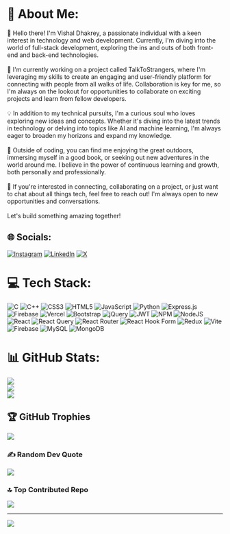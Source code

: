 # 💫 About Me:
👋 Hello there! I'm Vishal Dhakrey, a passionate individual with a keen interest in technology and web development. Currently, I'm diving into the world of full-stack development, exploring the ins and outs of both front-end and back-end technologies.<br><br>🚀 I'm currently working on a project called TalkToStrangers, where I'm leveraging my skills to create an engaging and user-friendly platform for connecting with people from all walks of life. Collaboration is key for me, so I'm always on the lookout for opportunities to collaborate on exciting projects and learn from fellow developers.<br><br>💡 In addition to my technical pursuits, I'm a curious soul who loves exploring new ideas and concepts. Whether it's diving into the latest trends in technology or delving into topics like AI and machine learning, I'm always eager to broaden my horizons and expand my knowledge.<br><br>🌱 Outside of coding, you can find me enjoying the great outdoors, immersing myself in a good book, or seeking out new adventures in the world around me. I believe in the power of continuous learning and growth, both personally and professionally.<br><br>💬 If you're interested in connecting, collaborating on a project, or just want to chat about all things tech, feel free to reach out! I'm always open to new opportunities and conversations.<br><br>Let's build something amazing together!


## 🌐 Socials:
[![Instagram](https://img.shields.io/badge/Instagram-%23E4405F.svg?logo=Instagram&logoColor=white)](https://instagram.com/curious.vishal) [![LinkedIn](https://img.shields.io/badge/LinkedIn-%230077B5.svg?logo=linkedin&logoColor=white)](https://linkedin.com/in/vishaldhakrey) [![X](https://img.shields.io/badge/X-black.svg?logo=X&logoColor=white)](https://x.com/vishaldhakrey3) 

# 💻 Tech Stack:
![C](https://img.shields.io/badge/c-%2300599C.svg?style=for-the-badge&logo=c&logoColor=white) ![C++](https://img.shields.io/badge/c++-%2300599C.svg?style=for-the-badge&logo=c%2B%2B&logoColor=white) ![CSS3](https://img.shields.io/badge/css3-%231572B6.svg?style=for-the-badge&logo=css3&logoColor=white) ![HTML5](https://img.shields.io/badge/html5-%23E34F26.svg?style=for-the-badge&logo=html5&logoColor=white) ![JavaScript](https://img.shields.io/badge/javascript-%23323330.svg?style=for-the-badge&logo=javascript&logoColor=%23F7DF1E) ![Python](https://img.shields.io/badge/python-3670A0?style=for-the-badge&logo=python&logoColor=ffdd54) ![Express.js](https://img.shields.io/badge/express.js-%23404d59.svg?style=for-the-badge&logo=express&logoColor=%2361DAFB) ![Firebase](https://img.shields.io/badge/firebase-%23039BE5.svg?style=for-the-badge&logo=firebase) ![Vercel](https://img.shields.io/badge/vercel-%23000000.svg?style=for-the-badge&logo=vercel&logoColor=white) ![Bootstrap](https://img.shields.io/badge/bootstrap-%238511FA.svg?style=for-the-badge&logo=bootstrap&logoColor=white) ![jQuery](https://img.shields.io/badge/jquery-%230769AD.svg?style=for-the-badge&logo=jquery&logoColor=white) ![JWT](https://img.shields.io/badge/JWT-black?style=for-the-badge&logo=JSON%20web%20tokens) ![NPM](https://img.shields.io/badge/NPM-%23CB3837.svg?style=for-the-badge&logo=npm&logoColor=white) ![NodeJS](https://img.shields.io/badge/node.js-6DA55F?style=for-the-badge&logo=node.js&logoColor=white) ![React](https://img.shields.io/badge/react-%2320232a.svg?style=for-the-badge&logo=react&logoColor=%2361DAFB) ![React Query](https://img.shields.io/badge/-React%20Query-FF4154?style=for-the-badge&logo=react%20query&logoColor=white) ![React Router](https://img.shields.io/badge/React_Router-CA4245?style=for-the-badge&logo=react-router&logoColor=white) ![React Hook Form](https://img.shields.io/badge/React%20Hook%20Form-%23EC5990.svg?style=for-the-badge&logo=reacthookform&logoColor=white) ![Redux](https://img.shields.io/badge/redux-%23593d88.svg?style=for-the-badge&logo=redux&logoColor=white) ![Vite](https://img.shields.io/badge/vite-%23646CFF.svg?style=for-the-badge&logo=vite&logoColor=white) ![Firebase](https://img.shields.io/badge/Firebase-039BE5?style=for-the-badge&logo=Firebase&logoColor=white) ![MySQL](https://img.shields.io/badge/mysql-%2300000f.svg?style=for-the-badge&logo=mysql&logoColor=white) ![MongoDB](https://img.shields.io/badge/MongoDB-%234ea94b.svg?style=for-the-badge&logo=mongodb&logoColor=white)
# 📊 GitHub Stats:
![](https://github-readme-stats.vercel.app/api?username=Vishaldhakrey&theme=dark&hide_border=false&include_all_commits=false&count_private=false)<br/>
![](https://github-readme-streak-stats.herokuapp.com/?user=Vishaldhakrey&theme=dark&hide_border=false)<br/>
![](https://github-readme-stats.vercel.app/api/top-langs/?username=Vishaldhakrey&theme=dark&hide_border=false&include_all_commits=false&count_private=false&layout=compact)

## 🏆 GitHub Trophies
![](https://github-profile-trophy.vercel.app/?username=Vishaldhakrey&theme=radical&no-frame=false&no-bg=true&margin-w=4)

### ✍️ Random Dev Quote
![](https://quotes-github-readme.vercel.app/api?type=horizontal&theme=radical)

### 🔝 Top Contributed Repo
![](https://github-contributor-stats.vercel.app/api?username=Vishaldhakrey&limit=5&theme=dark&combine_all_yearly_contributions=true)

---
[![](https://visitcount.itsvg.in/api?id=Vishaldhakrey&icon=0&color=0)](https://visitcount.itsvg.in)

<!-- Proudly created with GPRM ( https://gprm.itsvg.in ) -->
